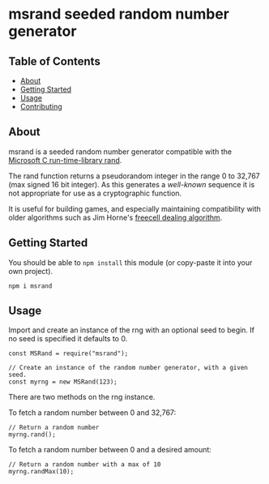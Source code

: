 # msrand seeded random number generator

## Table of Contents

- [About](#about)
- [Getting Started](#getting_started)
- [Usage](#usage)
- [Contributing](../CONTRIBUTING.md)

## About <a name = "about"></a>

msrand is a seeded random number generator compatible with the [Microsoft C
run-time-library rand](https://docs.microsoft.com/en-us/cpp/c-runtime-library/reference/rand?view=vs-2019).

The rand function returns a pseudorandom integer in the range 0 to 32,767 (max signed 16 bit integer). As this generates a _well-known_ sequence it is not appropriate for use as a cryptographic function.

It is useful for building games, and especially maintaining compatibility with older algorithms such as Jim
Horne's [freecell dealing algorithm](https://rosettacode.org/wiki/Deal_cards_for_FreeCell#JavaScript).

## Getting Started <a name = "getting_started"></a>

You should be able to `npm install` this module (or copy-paste it into your
own project).

```
npm i msrand
```

## Usage <a name = "usage"></a>

Import and create an instance of the rng with an optional seed to begin. If no seed is specified it defaults to 0.

```
const MSRand = require("msrand");

// Create an instance of the random number generator, with a given seed.
const myrng = new MSRand(123);

```

There are two methods on the rng instance.

To fetch a random number between 0 and 32,767:

```
// Return a random number
myrng.rand();
```

To fetch a random number between 0 and a desired amount:

```
// Return a random number with a max of 10
myrng.randMax(10);
```
